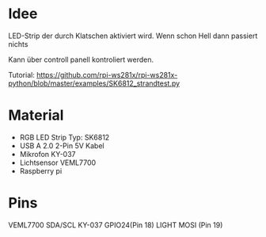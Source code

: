 # Idee

LED-Strip der durch Klatschen aktiviert wird.
Wenn schon Hell dann passiert nichts

Kann über controll panell kontroliert werden.

Tutorial: https://github.com/rpi-ws281x/rpi-ws281x-python/blob/master/examples/SK6812_strandtest.py

# Material
- RGB LED Strip Typ: SK6812
- USB A 2.0 2-Pin 5V Kabel
- Mikrofon KY-037
- Lichtsensor VEML7700
- Raspberry pi

# Pins
VEML7700 SDA/SCL
KY-037 GPIO24(Pin 18)
LIGHT MOSI (Pin 19)
